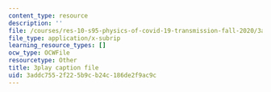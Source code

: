 ```yaml
---
content_type: resource
description: ''
file: /courses/res-10-s95-physics-of-covid-19-transmission-fall-2020/3addc7552f225b9cb24c186de2f9ac9c_t4P_zSJbods.vtt
file_type: application/x-subrip
learning_resource_types: []
ocw_type: OCWFile
resourcetype: Other
title: 3play caption file
uid: 3addc755-2f22-5b9c-b24c-186de2f9ac9c
---
```

